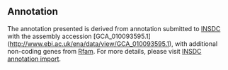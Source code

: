 
Annotation
----------

The annotation presented is derived from annotation submitted to
[INSDC](http://www.insdc.org) with the assembly accession [GCA\_010093595.1]
(http://www.ebi.ac.uk/ena/data/view/GCA_010093595.1),
with additional non-coding genes from
[Rfam](http://rfam.xfam.org/). For more details, please visit [INSDC
annotation import](http://ensemblgenomes.org/info/data/insdc_annotation).
